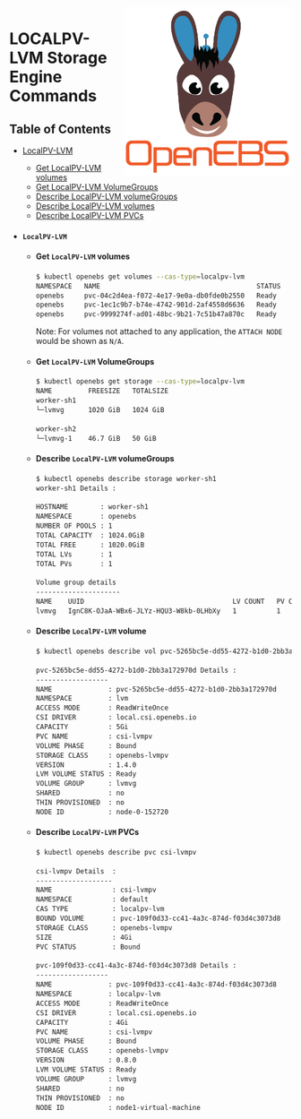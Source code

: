 <img width="300" align="right" alt="OpenEBS Logo" src="https://raw.githubusercontent.com/cncf/artwork/master/projects/openebs/stacked/color/openebs-stacked-color.png" xmlns="http://www.w3.org/1999/html">

# LOCALPV-LVM Storage Engine Commands

## Table of Contents
* [LocalPV-LVM](#localpv-lvm)
    * [Get LocalPV-LVM volumes](#get-localpv-lvm-volumes)
    * [Get LocalPV-LVM VolumeGroups](#get-localpv-lvm-volumegroups)
    * [Describe LocalPV-LVM volumeGroups](#describe-localpv-lvm-volumeGroups)
    * [Describe LocalPV-LVM volumes](#describe-localpv-lvm-volumes)
    * [Describe LocalPV-LVM PVCs](#describe-localpv-lvm-pvcs)

* #### `LocalPV-LVM`
    * #### Get `LocalPV-LVM` volumes
      ```bash
      $ kubectl openebs get volumes --cas-type=localpv-lvm
      NAMESPACE   NAME                                       STATUS   VERSION   CAPACITY   STORAGE CLASS   ATTACHED   ACCESS MODE     ATTACHED NODE
      openebs     pvc-04c2d4ea-f072-4e17-9e0a-db0fde0b2550   Ready    ci        1Gi        lvmpv-sc        Bound      ReadWriteOnce   worker-sh1
      openebs     pvc-1ec1c9b7-b74e-4742-901d-2af4558d6636   Ready    ci        1Gi        openebs-lvmpv   Bound      ReadWriteOnce   worker-sh1
      openebs     pvc-9999274f-ad01-48bc-9b21-7c51b47a870c   Ready    ci        4Gi        openebs-lvmpv   Bound      ReadWriteOnce   worker-sh1
      ```
      Note: For volumes not attached to any application, the `ATTACH NODE` would be shown as `N/A`.
    * #### Get `LocalPV-LVM` VolumeGroups
      ```bash
      $ kubectl openebs get storage --cas-type=localpv-lvm
      NAME         FREESIZE   TOTALSIZE
      worker-sh1              
      └─lvmvg      1020 GiB   1024 GiB
      
      worker-sh2              
      └─lvmvg-1    46.7 GiB   50 GiB
      ```
    * #### Describe `LocalPV-LVM` volumeGroups
      ```bash
      $ kubectl openebs describe storage worker-sh1
      worker-sh1 Details :
    
      HOSTNAME        : worker-sh1
      NAMESPACE       : openebs
      NUMBER OF POOLS : 1
      TOTAL CAPACITY  : 1024.0GiB
      TOTAL FREE      : 1020.0GiB
      TOTAL LVs       : 1
      TOTAL PVs       : 1
    
      Volume group details
      ---------------------
      NAME    UUID                                     LV COUNT   PV COUNT   USED PERCENTAGE
      lvmvg   IgnC8K-OJaA-WBx6-JLYz-HQU3-W8kb-0LHbXy   1          1          0.4%
      ```
    * #### Describe `LocalPV-LVM` volume
      ```bash
      $ kubectl openebs describe vol pvc-5265bc5e-dd55-4272-b1d0-2bb3a172970d 

      pvc-5265bc5e-dd55-4272-b1d0-2bb3a172970d Details :
      ------------------
      NAME              : pvc-5265bc5e-dd55-4272-b1d0-2bb3a172970d
      NAMESPACE         : lvm
      ACCESS MODE       : ReadWriteOnce
      CSI DRIVER        : local.csi.openebs.io
      CAPACITY          : 5Gi
      PVC NAME          : csi-lvmpv
      VOLUME PHASE      : Bound
      STORAGE CLASS     : openebs-lvmpv
      VERSION           : 1.4.0
      LVM VOLUME STATUS : Ready
      VOLUME GROUP      : lvmvg
      SHARED            : no
      THIN PROVISIONED  : no
      NODE ID           : node-0-152720
      ```
    * #### Describe `LocalPV-LVM` PVCs
      ```bash
      $ kubectl openebs describe pvc csi-lvmpv
      
      csi-lvmpv Details  :
      -------------------
      NAME               : csi-lvmpv
      NAMESPACE          : default
      CAS TYPE           : localpv-lvm
      BOUND VOLUME       : pvc-109f0d33-cc41-4a3c-874d-f03d4c3073d8
      STORAGE CLASS      : openebs-lvmpv
      SIZE               : 4Gi
      PVC STATUS         : Bound
      
      pvc-109f0d33-cc41-4a3c-874d-f03d4c3073d8 Details :
      ------------------
      NAME              : pvc-109f0d33-cc41-4a3c-874d-f03d4c3073d8
      NAMESPACE         : localpv-lvm
      ACCESS MODE       : ReadWriteOnce
      CSI DRIVER        : local.csi.openebs.io
      CAPACITY          : 4Gi
      PVC NAME          : csi-lvmpv
      VOLUME PHASE      : Bound
      STORAGE CLASS     : openebs-lvmpv
      VERSION           : 0.8.0
      LVM VOLUME STATUS : Ready
      VOLUME GROUP      : lvmvg
      SHARED            : no
      THIN PROVISIONED  : no
      NODE ID           : node1-virtual-machine
      ``` 